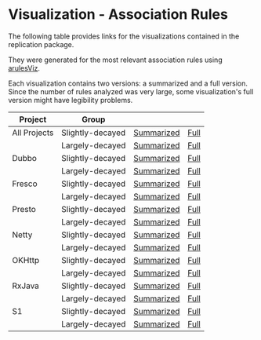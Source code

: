 # Visualization - Association Rules

The following table provides links for the visualizations contained in the replication package. 

They were generated for the most relevant association rules using [arulesViz](https://cran.r-project.org/web/packages/arulesViz/index.html).

Each visualization contains two versions: a summarized and a full version. Since the number of rules analyzed was very large, some visualization's full version might have legibility problems.

| Project | Group | | |
|-|-|-|-|
| All Projects | Slightly-decayed | [Summarized](https://github.com/opus-research/decay_factors_replication/blob/master/vis/summarized/all_projects_low.png?raw=true) | [Full](https://github.com/opus-research/decay_factors_replication/blob/master/vis/full/all_projects_low.png?raw=true)
|              | Largely-decayed  | [Summarized](https://github.com/opus-research/decay_factors_replication/blob/master/vis/summarized/all_projects_high.png?raw=true) | [Full](https://github.com/opus-research/decay_factors_replication/blob/master/vis/full/all_projects_high.png?raw=true)
| Dubbo | Slightly-decayed | [Summarized](https://github.com/opus-research/decay_factors_replication/blob/master/vis/summarized/dubbo_low.png?raw=true) | [Full](https://github.com/opus-research/decay_factors_replication/blob/master/vis/full/dubbo_low.png?raw=true)
|              | Largely-decayed  | [Summarized](https://github.com/opus-research/decay_factors_replication/blob/master/vis/summarized/dubbo_high.png?raw=true) | [Full](https://github.com/opus-research/decay_factors_replication/blob/master/vis/full/dubbo_high.png?raw=true)
| Fresco | Slightly-decayed | [Summarized](https://github.com/opus-research/decay_factors_replication/blob/master/vis/summarized/fresco_low.png?raw=true) | [Full](https://github.com/opus-research/decay_factors_replication/blob/master/vis/full/fresco_low.png?raw=true)
|              | Largely-decayed  | [Summarized](https://github.com/opus-research/decay_factors_replication/blob/master/vis/summarized/fresco_high.png?raw=true) | [Full](https://github.com/opus-research/decay_factors_replication/blob/master/vis/full/fresco_high.png?raw=true)
| Presto | Slightly-decayed | [Summarized](https://github.com/opus-research/decay_factors_replication/blob/master/vis/summarized/presto_low.png?raw=true) | [Full](https://github.com/opus-research/decay_factors_replication/blob/master/vis/full/presto_low.png?raw=true)
|              | Largely-decayed  | [Summarized](https://github.com/opus-research/decay_factors_replication/blob/master/vis/summarized/presto_high.png?raw=true) | [Full](https://github.com/opus-research/decay_factors_replication/blob/master/vis/full/presto_high.png?raw=true)
| Netty | Slightly-decayed | [Summarized](https://github.com/opus-research/decay_factors_replication/blob/master/vis/summarized/netty_low.png?raw=true) | [Full](https://github.com/opus-research/decay_factors_replication/blob/master/vis/full/netty_low.png?raw=true)
|              | Largely-decayed  | [Summarized](https://github.com/opus-research/decay_factors_replication/blob/master/vis/summarized/netty_high.png?raw=true) | [Full](https://github.com/opus-research/decay_factors_replication/blob/master/vis/full/netty_high.png?raw=true)
| OKHttp | Slightly-decayed | [Summarized](https://github.com/opus-research/decay_factors_replication/blob/master/vis/summarized/okhttp_low.png?raw=true) | [Full](https://github.com/opus-research/decay_factors_replication/blob/master/vis/full/okhttp_low.png?raw=true)
|              | Largely-decayed  | [Summarized](https://github.com/opus-research/decay_factors_replication/blob/master/vis/summarized/okhttp_high.png?raw=true) | [Full](https://github.com/opus-research/decay_factors_replication/blob/master/vis/full/okhttp_high.png?raw=true)
| RxJava | Slightly-decayed | [Summarized](https://github.com/opus-research/decay_factors_replication/blob/master/vis/summarized/RxJava_low.png?raw=true) | [Full](https://github.com/opus-research/decay_factors_replication/blob/master/vis/full/RxJava_low.png?raw=true)
|              | Largely-decayed  | [Summarized](https://github.com/opus-research/decay_factors_replication/blob/master/vis/summarized/RxJava_high.png?raw=true) | [Full](https://github.com/opus-research/decay_factors_replication/blob/master/vis/full/RxJava_high.png?raw=true)
| S1 | Slightly-decayed | [Summarized](https://github.com/opus-research/decay_factors_replication/blob/master/vis/summarized/s1_low.png?raw=true) | [Full](https://github.com/opus-research/decay_factors_replication/blob/master/vis/full/s1_low.png?raw=true)
|              | Largely-decayed  | [Summarized](https://github.com/opus-research/decay_factors_replication/blob/master/vis/summarized/s1_high.png?raw=true) | [Full](https://github.com/opus-research/decay_factors_replication/blob/master/vis/full/s1_high.png?raw=true)